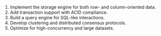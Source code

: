 1. Implement the storage engine for both row- and column-oriented data.
2. Add transaction support with ACID compliance.
3. Build a query engine for SQL-like interactions.
4. Develop clustering and distributed consensus protocols.
5. Optimize for high-concurrency and large datasets.
